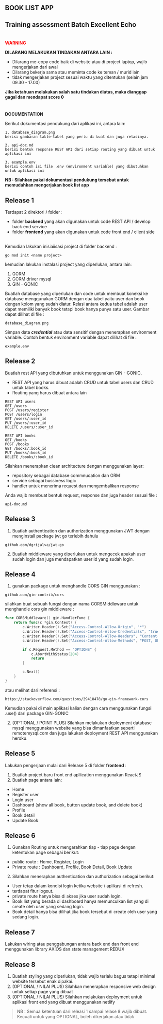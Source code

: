 ## BOOK LIST APP
## Training assessment Batch Excellent Echo

#

<span style="color:red; font-weight:bold"> WARNING</span>

**DILARANG MELAKUKAN TINDAKAN ANTARA LAIN :**
- Dilarang me-copy code baik di website atau di project laptop, wajib mengerjakan dari awal
- Dilarang bekerja sama atau meminta code ke teman / murid lain
- tidak mengerjakan project sesuai waktu yang ditentukan (selain jam 09.30 - 17.00)

**Jika ketahuan melakukan salah satu tindakan diatas, maka dianggap gagal dan mendapat score 0**

#
<span style="font-weight:bold">DOCUMENTATION</span>
<P>Berikut dokumentasi pendukung dari aplikasi ini, antara lain:</p>

```
1. database_diagram.png 
berisi gambaran table-tabel yang perlu di buat dan juga relasinya.

2. api-doc.md 
berisi bentuk response REST API dari setiap routing yang dibuat untuk aplikasi ini

3. example.env
berisi contoh isi file .env (environment variable) yang dibutuhkan untuk aplikasi ini

```

**NB : Silahkan pakai dokumentasi pendukung tersebut untuk memudahkan mengerjakan book list app**

## Release 1

Terdapat 2 direktori / folder :
- folder **backend** yang akan digunakan untuk code REST API / develop back end service
- folder **frontend** yang akan digunakan untuk code front end / client side

<br/>Kemudian lakukan inisiaiisasi project di folder backend :
```
go mod init <name project>
```

kemudian lakukan instalasi project yang diperlukan, antara lain:
1. GORM
2. GORM driver mysql
3. GIN - GONIC

Buatlah database yang diperlukan dan code untuk membuat koneksi ke database menggunakan GORM dengan dua tabel yaitu user dan book dengan kolom yang sudah diatur. Relasi antara kedua tabel adalah user dapat memiliki banyak book tetapi book hanya punya satu user. Gambar dapat dilihat di file : 
```
database_diagram.png
```

Simpan data ***credential*** atau data sensitif dengan menerapkan environment variable. Contoh bentuk environment variable dapat dilihat di file :
```
example.env
```

## Release 2

Buatlah rest API yang dibutuhkan untuk menggunakan GIN - GONIC.
- REST API yang harus dibuat adalah CRUD untuk tabel users dan CRUD untuk tabel books.
- Routing yang harus dibuat antara lain
```
REST API users
GET /users
POST /users/register
POST /users/login
GET /users/:user_id
PUT /users/:user_id
DELETE /users/:user_id

REST API books
GET /books
POST /books
GET /books/:book_id
PUT /books/:book_id
DELETE /books/:book_id
```

SIlahkan menerapkan clean architecture dengan menggunakan layer:
- repository sebagai database commnucation dan ORM
- service sebagai bussiness logic
- handler untuk menerima request dan mengembalikan response

Anda wajib membuat bentuk request, response dan juga header sesuai file :  
```
api-doc.md
```

## Release 3

1. Buatlah authentication dan authorization menggunakan JWT dengan menginstall package jwt go terlebih dahulu
```
github.com/dgrijalva/jwt-go
```
2. Buatlah middleware yang diperlukan untuk mengecek apakah user sudah login dan juga mendapatkan user id yang sudah login.

## Release 4

1. gunakan package untuk menghandle CORS GIN menggunakan :
```
github.com/gin-contrib/cors
```
silahkan buat sebuah fungsi dengan nama CORSMiddleware untuk menghandle cors gin middleware :
```go
func CORSMiddleware() gin.HandlerFunc {
    return func(c *gin.Context) {
        c.Writer.Header().Set("Access-Control-Allow-Origin", "*")
        c.Writer.Header().Set("Access-Control-Allow-Credentials", "true")
        c.Writer.Header().Set("Access-Control-Allow-Headers", "Content-Type, Content-Length, Accept-Encoding, X-CSRF-Token, Authorization, accept, origin, Cache-Control, X-Requested-With")
        c.Writer.Header().Set("Access-Control-Allow-Methods", "POST, OPTIONS, GET, PUT, PATCH, DELETE")

        if c.Request.Method == "OPTIONS" {
            c.AbortWithStatus(204)
            return
        }

        c.Next()
    }
}

```

atau melihat dari referensi :
```
https://stackoverflow.com/questions/29418478/go-gin-framework-cors
```
Kemudian pakai di main aplikasi kalian dengan cara menggunakan fungsi .use() dari package GIN-GONIC

2. (OPTIONAL / POINT PLUS) Silahkan melakukan deployment database mysql menggunakan website yang bisa dimanfaatkan seperti remotemysql.com dan juga lakukan deployment REST API menggunakan heroku.

## Release 5
Lakukan pengerjaan mulai dari Release 5 di folder **frontend** :
1. Buatlah project baru front end apllication menggunakan ReactJS
2. Buatlah page antara lain:
- Home
- Register user
- Login user
- Dashboard (show all book, button update book, and delete book)
- Profile
- Book detail
- Update Book

## Release 6

1. Gunakan Routing untuk mengarahkan tiap - tiap page dengan ketentukan page sebagai berikut:
- public route : Home, Register, Login
- Private route : Dashboard, Profile, Book Detail, Book Update 

2. Silahkan menerapkan authentication dan authorization sebagai berikut:
- User tetap dalam kondisi login ketika website / aplikasi di refresh. 
- terdapat fitur logout.
- private route hanya bisa di akses jika user sudah login.
- Book list yang berada di dashboard hanya memunculkan list yang di create oleh user yang sedang login.
- Book detail hanya bisa dilihat jika book tersebut di create oleh user yang sedang login.

## Release 7
Lakukan wiring atau penggabungan antara back end dan front end menggunakan library AXIOS dan state management REDUX

## Release 8

1. Buatlah styling yang diperlukan, tidak wajib terlalu bagus tetapi minimal website tersebut enak dipakai.
2. (OPTIONAL / NILAI PLUS) Silahkan menerapkan responsive web design untuk setiap page yang dibuat
3. (OPTIONAL / NILAI PLUS) Silahkan melakukan deployment untuk aplikasi front end yang dibuat menggunakan netlify


> NB : Semua ketentuan dari releasi 1 sampai relase 8 wajib dibuat. Kecuali untuk yang OPTIONAL, boleh dikerjakan atau tidak  
